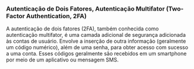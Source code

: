 ### Autenticação de Dois Fatores, Autenticação Multifator (Two-Factor Authentication, 2FA)

A autenticação de dois fatores (2FA), também conhecida como autenticação multifator, é uma camada adicional de segurança adicionada às contas de usuário. Envolve a inserção de outra informação (geralmente um código numérico), além de uma senha, para obter acesso com sucesso a uma conta. Esses códigos geralmente são recebidos em um smartphone por meio de um aplicativo ou mensagem SMS.